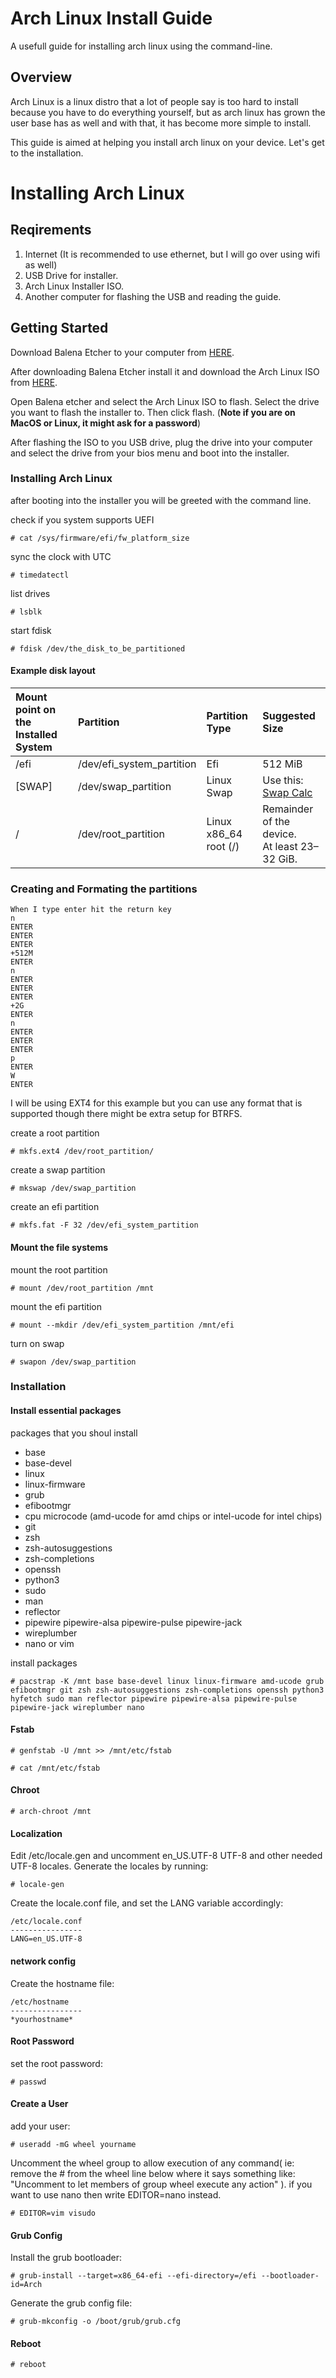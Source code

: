 # Arch Linux Install Guide
A usefull guide for installing arch linux using the command-line.

## Overview
Arch Linux is a linux distro that a lot of people say is too hard to install because you have to do everything yourself, but as arch linux has grown the user base has as well and with that, it has become more simple to install.

This guide is aimed at helping you install arch linux on your device. Let's get to the installation.

# Installing Arch Linux

## Reqirements

1. Internet (It is recommended to use ethernet, but I will go over using wifi as well)
2. USB Drive for installer.
3. Arch Linux Installer ISO.
4. Another computer for flashing the USB and reading the guide.

## Getting Started

Download Balena Etcher to your computer from [HERE](https://www.balena.io/etcher).

After downloading Balena Etcher install it and download the Arch Linux ISO from [HERE](https://archlinux.org/download/).

Open Balena etcher and select the Arch Linux ISO to flash. Select the drive you want to flash the installer to. Then click flash. (**Note if you are on MacOS or Linux, it might ask for a password**)

After flashing the ISO to you USB drive, plug the drive into your computer and select the drive from your bios menu and boot into the installer.

### Installing Arch Linux

after booting into the installer you will be greeted with the command line. 

check if you system supports UEFI
```
# cat /sys/firmware/efi/fw_platform_size
```

sync the clock with UTC

```
# timedatectl
```

list drives

```
# lsblk
```

start fdisk

```
# fdisk /dev/the_disk_to_be_partitioned
```

#### Example disk layout

| Mount point on the Installed System | Partition | Partition Type |Suggested Size|
| :---------- | :---                          | :---                   | :---    |
| /efi        |   /dev/efi_system_partition   | Efi                    | 512 MiB |
| [SWAP]      |   /dev/swap_partition         | Linux Swap             | Use this: [Swap Calc](https://pickwicksoft.github.io/swapcalc/) |
| /           |   /dev/root_partition         | Linux x86_64 root (/)  | Remainder of the device. <br>At least 23–32 GiB. |

### Creating and Formating the partitions

```
When I type enter hit the return key
n
ENTER
ENTER
ENTER
+512M
ENTER
n
ENTER
ENTER
ENTER
+2G
ENTER
n
ENTER
ENTER
ENTER
p
ENTER
W
ENTER
```

I will be using EXT4 for this example but you can use any format that is supported though there might be extra setup for BTRFS.

create a root partition

```
# mkfs.ext4 /dev/root_partition/
```

create a swap partition

```
# mkswap /dev/swap_partition
```

create an efi partition

```
# mkfs.fat -F 32 /dev/efi_system_partition
```

#### Mount the file systems

mount the root partition

```
# mount /dev/root_partition /mnt
```

mount the efi partition

```
# mount --mkdir /dev/efi_system_partition /mnt/efi
```

turn on swap

```
# swapon /dev/swap_partition
```

### Installation

#### Install essential packages

packages that you shoul install

 - base
 - base-devel
 - linux
 - linux-firmware
 - grub
 - efibootmgr
 - cpu microcode (amd-ucode for amd chips or intel-ucode for intel chips)
 - git
 - zsh
 - zsh-autosuggestions
 - zsh-completions
 - openssh
 - python3
 - sudo
 - man
 - reflector
 - pipewire pipewire-alsa pipewire-pulse pipewire-jack
 - wireplumber
 - nano or vim

 install packages
```
# pacstrap -K /mnt base base-devel linux linux-firmware amd-ucode grub efibootmgr git zsh zsh-autosuggestions zsh-completions openssh python3 hyfetch sudo man reflector pipewire pipewire-alsa pipewire-pulse pipewire-jack wireplumber nano
```

#### Fstab

```
# genfstab -U /mnt >> /mnt/etc/fstab

# cat /mnt/etc/fstab
```

#### Chroot

```
# arch-chroot /mnt
```

#### Localization

Edit /etc/locale.gen and uncomment en_US.UTF-8 UTF-8 and other needed UTF-8 locales. Generate the locales by running:

```
# locale-gen
```

Create the locale.conf file, and set the LANG variable accordingly:

```
/etc/locale.conf
----------------
LANG=en_US.UTF-8
```

#### network config

Create the hostname file:

```
/etc/hostname
----------------
*yourhostname*
```

#### Root Password

set the root password:

```
# passwd
```

#### Create a User

add your user:

```
# useradd -mG wheel yourname
```


Uncomment the wheel group to allow execution of any command( ie: remove the # from the wheel line below where it says something like: "Uncomment to let members of group wheel execute any action" ). if you want to use nano then write EDITOR=nano instead.

```
# EDITOR=vim visudo
```

#### Grub Config

Install the grub bootloader:

```
# grub-install --target=x86_64-efi --efi-directory=/efi --bootloader-id=Arch
```

Generate the grub config file:

```
# grub-mkconfig -o /boot/grub/grub.cfg
```

#### Reboot

```
# reboot
```








